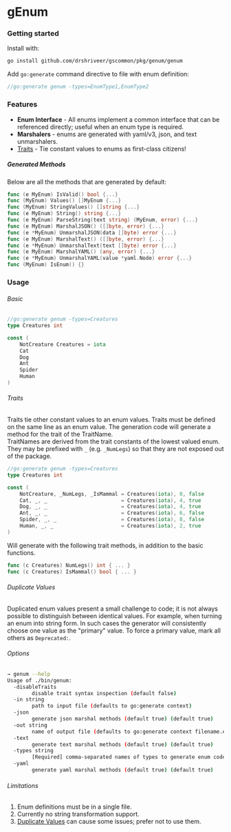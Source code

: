# gEnum
### Getting started

Install with:

```bash
go install github.com/drshriveer/gscommon/pkg/genum/genum
```

Add `go:generate` command directive to file with enum definition:

```go
//go:generate genum -types=EnumType1,EnumType2
```

### Features
- **Enum Interface** - All enums implement a common interface that can be referenced directly; useful when an enum type is required.
- **Marshalers** - enums are generated with yaml/v3, json, and text unmarshalers.
- [Traits](#traits) - Tie constant values to enums as first-class citizens!

##### Generated Methods

Below are all the methods that are generated by default: 

```go
func (e MyEnum) IsValid() bool {...}
func (MyEnum) Values() []MyEnum {...}
func (MyEnum) StringValues() []string {...}
func (e MyEnum) String() string {...}
func (e MyEnum) ParseString(text string) (MyEnum, error) {...}
func (e MyEnum) MarshalJSON() ([]byte, error) {...}
func (e *MyEnum) UnmarshalJSON(data []byte) error {...}
func (e MyEnum) MarshalText() ([]byte, error) {...}
func (e *MyEnum) UnmarshalText(text []byte) error {...}
func (e MyEnum) MarshalYAML() (any, error) {...}
func (e *MyEnum) UnmarshalYAML(value *yaml.Node) error {...}
func (MyEnum) IsEnum() {}
```

### Usage
###### Basic

```go
//go:generate genum -types=Creatures
type Creatures int 

const (
    NotCreature Creatures = iota
	Cat 
	Dog
	Ant
	Spider
	Human
)
```

###### Traits

Traits tie other constant values to an enum values. 
Traits must be defined on the same line as an enum value.
The generation code will generate a method for the trait of the TraitName.  
TraitNames are derived from the trait constants of the lowest valued enum.
They may be prefixed with `_` (e.g. `_NumLegs`) so that they are not exposed out of the package.

```go
//go:generate genum -types=Creatures
type Creatures int

const (
    NotCreature, _NumLegs, _IsMammal = Creatures(iota), 0, false
    Cat, _, _                        = Creatures(iota), 4, true
    Dog, _, _                        = Creatures(iota), 4, true
    Ant, _, _                        = Creatures(iota), 6, false
    Spider, _, _                     = Creatures(iota), 8, false
    Human, _, _                      = Creatures(iota), 2, true
)
```

Will generate with the following trait methods, in addition to the basic functions.

```go
func (c Creatures) NumLegs() int { ... }
func (c Creatures) IsMammal() bool { ... }
```

###### Duplicate Values

Duplicated enum values present a small challenge to code; it is not always possible to distinguish between identical values.
For example, when turning an enum into string form.
In such cases the generator will consistently choose one value as the "primary" value.
To force a primary value, mark all others as `Deprecated:`.

###### Options

```bash
→ genum --help
Usage of ./bin/genum:
  -disableTraits
        disable trait syntax inspection (default false)
  -in string
        path to input file (defaults to go:generate context)
  -json
        generate json marshal methods (default true) (default true)
  -out string
        name of output file (defaults to go:generate context filename.enum.go)
  -text
        generate text marshal methods (default true) (default true)
  -types string
        [Required] comma-separated names of types to generate enum code for
  -yaml
        generate yaml marshal methods (default true) (default true)
```

###### Limitations

1. Enum definitions must be in a single file.
2. Currently no string transformation support.
3. [Duplicate Values](#duplicate-values) can cause some issues; prefer not to use them. 

